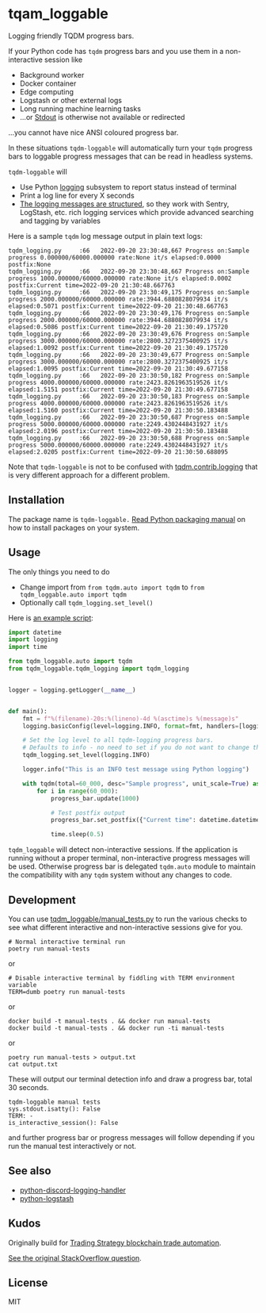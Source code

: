 tqam_loggable
=============

Logging friendly TQDM progress bars.

If your Python code has `tqdm` progress bars and you use them in a non-interactive session like 

- Background worker
- Docker container
- Edge computing
- Logstash or other external logs
- Long running machine learning tasks
- ...or [Stdout](https://en.wikipedia.org/wiki/Standard_streams) is otherwise not available or redirected

...you cannot have nice ANSI coloured progress bar. 

In these situations `tqdm-loggable` will automatically turn your `tqdm` progress bars to loggable progress messages
that can be read in headless systems.


`tqdm-loggable` will

- Use Python [logging](https://docs.python.org/3/library/logging.html) subsystem to report status instead of terminal
- Print a log line for every X seconds
- [The logging messages are structured](https://docs.python.org/3/howto/logging-cookbook.html#implementing-structured-logging), so they work with Sentry, LogStash, etc. rich logging services
  which provide advanced searching and tagging by variables

Here is a sample `tqdm` log message output in plain text logs:

```
tqdm_logging.py     :66   2022-09-20 23:30:48,667 Progress on:Sample progress 0.000000/60000.000000 rate:None it/s elapsed:0.0000 postfix:None
tqdm_logging.py     :66   2022-09-20 23:30:48,667 Progress on:Sample progress 1000.000000/60000.000000 rate:None it/s elapsed:0.0002 postfix:Current time=2022-09-20 21:30:48.667763
tqdm_logging.py     :66   2022-09-20 23:30:49,175 Progress on:Sample progress 2000.000000/60000.000000 rate:3944.6880828079934 it/s elapsed:0.5071 postfix:Current time=2022-09-20 21:30:48.667763
tqdm_logging.py     :66   2022-09-20 23:30:49,176 Progress on:Sample progress 2000.000000/60000.000000 rate:3944.6880828079934 it/s elapsed:0.5086 postfix:Current time=2022-09-20 21:30:49.175720
tqdm_logging.py     :66   2022-09-20 23:30:49,676 Progress on:Sample progress 3000.000000/60000.000000 rate:2800.3272375400925 it/s elapsed:1.0092 postfix:Current time=2022-09-20 21:30:49.175720
tqdm_logging.py     :66   2022-09-20 23:30:49,677 Progress on:Sample progress 3000.000000/60000.000000 rate:2800.3272375400925 it/s elapsed:1.0095 postfix:Current time=2022-09-20 21:30:49.677158
tqdm_logging.py     :66   2022-09-20 23:30:50,182 Progress on:Sample progress 4000.000000/60000.000000 rate:2423.8261963519526 it/s elapsed:1.5151 postfix:Current time=2022-09-20 21:30:49.677158
tqdm_logging.py     :66   2022-09-20 23:30:50,183 Progress on:Sample progress 4000.000000/60000.000000 rate:2423.8261963519526 it/s elapsed:1.5160 postfix:Current time=2022-09-20 21:30:50.183488
tqdm_logging.py     :66   2022-09-20 23:30:50,687 Progress on:Sample progress 5000.000000/60000.000000 rate:2249.4302448431927 it/s elapsed:2.0196 postfix:Current time=2022-09-20 21:30:50.183488
tqdm_logging.py     :66   2022-09-20 23:30:50,688 Progress on:Sample progress 5000.000000/60000.000000 rate:2249.4302448431927 it/s elapsed:2.0205 postfix:Current time=2022-09-20 21:30:50.688095
```

Note that `tqdm-loggable` is not to be confused with [tqdm.contrib.logging](https://tqdm.github.io/docs/contrib.logging/) 
that is very different approach for a different problem.

Installation
------------

The package name is `tqdm-loggable.` [Read Python packaging manual](https://packaging.python.org/en/latest/) on how to install packages
on your system.

Usage
-----

The only things you need to do

- Change import from `from tqdm.auto import tqdm` to `from tqdm_loggable.auto import tqdm`
- Optionally call `tqdm_logging.set_level()`

Here is [an example script](./tqdm_loggable/manual_tests.py): 


```python
import datetime
import logging
import time

from tqdm_loggable.auto import tqdm
from tqdm_loggable.tqdm_logging import tqdm_logging


logger = logging.getLogger(__name__)


def main():
    fmt = f"%(filename)-20s:%(lineno)-4d %(asctime)s %(message)s"
    logging.basicConfig(level=logging.INFO, format=fmt, handlers=[logging.StreamHandler()])

    # Set the log level to all tqdm-logging progress bars.
    # Defaults to info - no need to set if you do not want to change the level
    tqdm_logging.set_level(logging.INFO)

    logger.info("This is an INFO test message using Python logging")

    with tqdm(total=60_000, desc="Sample progress", unit_scale=True) as progress_bar:
        for i in range(60_000):
            progress_bar.update(1000)

            # Test postfix output
            progress_bar.set_postfix({"Current time": datetime.datetime.utcnow()})

            time.sleep(0.5)

```

`tqdm_loggable` will detect non-interactive sessions.
If the application is running without a proper terminal, non-interactive progress messages will be used.
Otherwise progress bar is delegated `tqdm.auto` module to maintain the compatibility
with any `tqdm` system without any changes to code.

Development
-----------

You can use [tqdm_loggable/manual_tests.py](./tqdm_loggable/manual_tests.py) to run the various checks 
to see what different interactive and non-interactive sessions give for you.

```shell
# Normal interactive terminal run
poetry run manual-tests 
```

or

```shell
# Disable interactive terminal by fiddling with TERM environment variable
TERM=dumb poetry run manual-tests 
```

or

```shell
docker build -t manual-tests . && docker run manual-tests
docker build -t manual-tests . && docker run -ti manual-tests
```

or

```shell
poetry run manual-tests > output.txt
cat output.txt
```

These will output our terminal detection info and draw a progress bar, total 30 seconds.

```
tqdm-loggable manual tests
sys.stdout.isatty(): False
TERM: -
is_interactive_session(): False
```

and further progress bar or progress messages will follow depending
if you run the manual test interactively or not.

See also
--------

- [python-discord-logging-handler](https://github.com/tradingstrategy-ai/python-logging-discord-handler)
- [python-logstash](https://github.com/tradingstrategy-ai/python-logstash)

Kudos
-----

Originally build for [Trading Strategy blockchain trade automation](https://tradingstrategy.ai/docs/).

[See the original StackOverflow question](https://stackoverflow.com/questions/73433322/tqdm-progress-bar-with-docker-logs).

License
-------

MIT